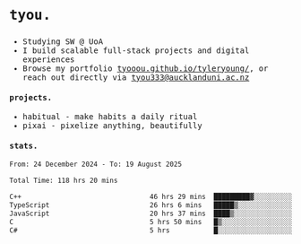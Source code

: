 ## <samp><h3>tyou.</h3></samp>
<samp>
   
   - Studying SW @ UoA
   - I build scalable full-stack projects and digital experiences
   - Browse my portfolio [tyooou.github.io/tyleryoung/](http://tyooou.github.io/tyleryoung/), or reach out directly via [tyou333@aucklanduni.ac.nz](mailto:tyou333@aucklanduni.ac.nz)

#### projects.
- habitual - make habits a daily ritual
- pixai - pixelize anything, beautifully

#### stats.
  <!--START_SECTION:waka-->

```txt
From: 24 December 2024 - To: 19 August 2025

Total Time: 118 hrs 20 mins

C++                                46 hrs 29 mins  █████████▓░░░░░░░░░░░░░░░   39.09 %
TypeScript                         26 hrs 6 mins   █████▒░░░░░░░░░░░░░░░░░░░   21.96 %
JavaScript                         20 hrs 37 mins  ████▒░░░░░░░░░░░░░░░░░░░░   17.34 %
C                                  5 hrs 50 mins   █▒░░░░░░░░░░░░░░░░░░░░░░░   04.91 %
C#                                 5 hrs           █░░░░░░░░░░░░░░░░░░░░░░░░   04.21 %
```

<!--END_SECTION:waka-->
</samp>

